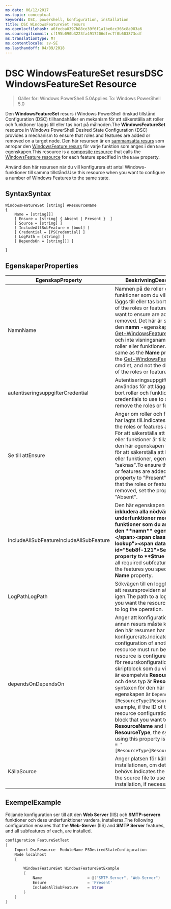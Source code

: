 ```yaml
---
ms.date: 06/12/2017
ms.topic: conceptual
keywords: DSC, powershell, konfiguration, installation
title: DSC WindowsFeatureSet resurs
ms.openlocfilehash: a6fecba0397b88ce39f6f1a1be6cc366c8a983a6
ms.sourcegitcommit: cf195b090b3223fa4917206dfec7f0b603873cdf
ms.translationtype: MT
ms.contentlocale: sv-SE
ms.lasthandoff: 04/09/2018
---
```

# <a name="dsc-windowsfeatureset-resource"></a><span data-ttu-id="5eb8f-103">DSC WindowsFeatureSet resurs</span><span class="sxs-lookup"><span data-stu-id="5eb8f-103">DSC WindowsFeatureSet Resource</span></span>

> <span data-ttu-id="5eb8f-104">Gäller för: Windows PowerShell 5.0</span><span class="sxs-lookup"><span data-stu-id="5eb8f-104">Applies To: Windows PowerShell 5.0</span></span>

<span data-ttu-id="5eb8f-105">Den **WindowsFeatureSet** resurs i Windows PowerShell önskad tillstånd Configuration (DSC) tillhandahåller en mekanism för att säkerställa att roller och funktioner läggs till eller tas bort på målnoden.</span><span class="sxs-lookup"><span data-stu-id="5eb8f-105">The **WindowsFeatureSet** resource in Windows PowerShell Desired State Configuration (DSC) provides a mechanism to ensure that roles and features are added or removed on a target node.</span></span>
<span data-ttu-id="5eb8f-106">Den här resursen är en [sammansatta resurs](authoringResourceComposite.md) som anropar den [WindowsFeature resurs](windowsfeatureResource.md) för varje funktion som anges i den `Name` egenskapen.</span><span class="sxs-lookup"><span data-stu-id="5eb8f-106">This resource is a [composite resource](authoringResourceComposite.md) that calls the [WindowsFeature resource](windowsfeatureResource.md) for each feature specified in the `Name` property.</span></span>

<span data-ttu-id="5eb8f-107">Använd den här resursen när du vill konfigurera ett antal Windows-funktioner till samma tillstånd.</span><span class="sxs-lookup"><span data-stu-id="5eb8f-107">Use this resource when you want to configure a number of Windows Features to the same state.</span></span>

## <a name="syntax"></a><span data-ttu-id="5eb8f-108">Syntax</span><span class="sxs-lookup"><span data-stu-id="5eb8f-108">Syntax</span></span>

```
WindowsFeatureSet [string] #ResourceName
{
    Name = [string[]]
    [ Ensure = [string] { Absent | Present }  ]
    [ Source = [string] ]
    [ IncludeAllSubFeature = [bool] ]
    [ Credential = [PSCredential] ]
    [ LogPath = [string] ]
    [ DependsOn = [string[]] ]

}
```

## <a name="properties"></a><span data-ttu-id="5eb8f-109">Egenskaper</span><span class="sxs-lookup"><span data-stu-id="5eb8f-109">Properties</span></span>

|  <span data-ttu-id="5eb8f-110">Egenskap</span><span class="sxs-lookup"><span data-stu-id="5eb8f-110">Property</span></span>  |  <span data-ttu-id="5eb8f-111">Beskrivning</span><span class="sxs-lookup"><span data-stu-id="5eb8f-111">Description</span></span>   |
|---|---|
| <span data-ttu-id="5eb8f-112">Namn</span><span class="sxs-lookup"><span data-stu-id="5eb8f-112">Name</span></span>| <span data-ttu-id="5eb8f-113">Namnen på de roller eller funktioner som du vill kontrollera läggs till eller tas bort.</span><span class="sxs-lookup"><span data-stu-id="5eb8f-113">The names of the roles or features that you want to ensure are added or removed.</span></span> <span data-ttu-id="5eb8f-114">Det här är samma som den **namn** -egenskapen för den [Get-WindowsFeature](https://technet.microsoft.com/en-us/library/jj205469.aspx) cmdlet, och inte visningsnamnet för roller eller funktioner.</span><span class="sxs-lookup"><span data-stu-id="5eb8f-114">This is the same as the **Name** property of the [Get-WindowsFeature](https://technet.microsoft.com/en-us/library/jj205469.aspx) cmdlet, and not the display name of the roles or features.</span></span>|
| <span data-ttu-id="5eb8f-115">autentiseringsuppgifter</span><span class="sxs-lookup"><span data-stu-id="5eb8f-115">Credential</span></span>| <span data-ttu-id="5eb8f-116">Autentiseringsuppgifter som ska användas för att lägga till eller ta bort roller och funktioner.</span><span class="sxs-lookup"><span data-stu-id="5eb8f-116">The credentials to use to add or remove the roles or features.</span></span>|
| <span data-ttu-id="5eb8f-117">Se till att</span><span class="sxs-lookup"><span data-stu-id="5eb8f-117">Ensure</span></span>| <span data-ttu-id="5eb8f-118">Anger om roller och funktioner har lagts till.</span><span class="sxs-lookup"><span data-stu-id="5eb8f-118">Indicates whether the roles or features are added.</span></span> <span data-ttu-id="5eb8f-119">För att säkerställa att de roller eller funktioner är tillagt, Ställ in den här egenskapen till ”finns” för att säkerställa att bort roller eller funktioner, egenskapen till ”saknas”.</span><span class="sxs-lookup"><span data-stu-id="5eb8f-119">To ensure that the roles or features are added, set this property to "Present" To ensure that the roles or features are removed, set the property to "Absent".</span></span>|
| <span data-ttu-id="5eb8f-120">IncludeAllSubFeature</span><span class="sxs-lookup"><span data-stu-id="5eb8f-120">IncludeAllSubFeature</span></span>| <span data-ttu-id="5eb8f-121">Den här egenskapen **$true** att inkludera alla nödvändiga underfunktioner med funktioner som du anger med den **namn** egenskapen.</span><span class="sxs-lookup"><span data-stu-id="5eb8f-121">Set this property to **$true** to include all required subfeatures with of the features you specify with the **Name** property.</span></span>|
| <span data-ttu-id="5eb8f-122">LogPath</span><span class="sxs-lookup"><span data-stu-id="5eb8f-122">LogPath</span></span>| <span data-ttu-id="5eb8f-123">Sökvägen till en loggfil där du vill att resursprovidern att logga in igen.</span><span class="sxs-lookup"><span data-stu-id="5eb8f-123">The path to a log file where you want the resource provider to log the operation.</span></span>|
| <span data-ttu-id="5eb8f-124">dependsOn</span><span class="sxs-lookup"><span data-stu-id="5eb8f-124">DependsOn</span></span>| <span data-ttu-id="5eb8f-125">Anger att konfigurationen av en annan resurs måste köras innan den här resursen har konfigurerats.</span><span class="sxs-lookup"><span data-stu-id="5eb8f-125">Indicates that the configuration of another resource must run before this resource is configured.</span></span> <span data-ttu-id="5eb8f-126">Om ID för resurskonfigurationen skriptblock som du vill köra först är exempelvis __ResourceName__ och dess typ är __ResourceType__, syntaxen för den här egenskapen är `DependsOn = "[ResourceType]ResourceName"`.</span><span class="sxs-lookup"><span data-stu-id="5eb8f-126">For example, if the ID of the resource configuration script block that you want to run first is __ResourceName__ and its type is __ResourceType__, the syntax for using this property is `DependsOn = "[ResourceType]ResourceName"`.</span></span>|
| <span data-ttu-id="5eb8f-127">Källa</span><span class="sxs-lookup"><span data-stu-id="5eb8f-127">Source</span></span>| <span data-ttu-id="5eb8f-128">Anger platsen för källfilen för installationen, om det behövs.</span><span class="sxs-lookup"><span data-stu-id="5eb8f-128">Indicates the location of the source file to use for installation, if necessary.</span></span>|

## <a name="example"></a><span data-ttu-id="5eb8f-129">Exempel</span><span class="sxs-lookup"><span data-stu-id="5eb8f-129">Example</span></span>

<span data-ttu-id="5eb8f-130">Följande konfiguration ser till att den **Web Server** (IIS) och **SMTP-servern** funktioner och dess underfunktioner vardera, installeras.</span><span class="sxs-lookup"><span data-stu-id="5eb8f-130">The following configuration ensures that the **Web-Server** (IIS) and **SMTP Server** features, and all subfeatures of each, are installed.</span></span>

```powershell
configuration FeatureSetTest
{
    Import-DscResource -ModuleName PSDesiredStateConfiguration
    Node localhost
    {

        WindowsFeatureSet WindowsFeatureSetExample
        {
            Name                    = @("SMTP-Server", "Web-Server")
            Ensure                  = 'Present'
            IncludeAllSubFeature    = $true
        }
    }
}
```